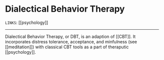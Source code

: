 # Dialectical Behavior Therapy
`LINKS`: [[psychology]]


---
Dialectical Behavior Therapy, or DBT, is an adaption of [[CBT]]. It incorporates distress tolerance, acceptance, and minfulness (see [[meditation]]) with classical CBT tools as a part of theraputic [[psychology]]. 